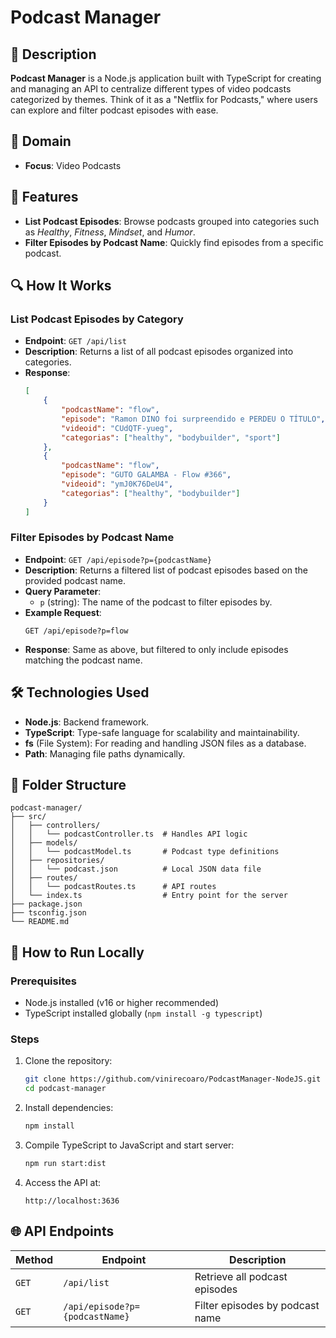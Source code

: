 # Podcast Manager

## 📖 Description

**Podcast Manager** is a Node.js application built with TypeScript for creating and managing an API to centralize different types of video podcasts categorized by themes. Think of it as a "Netflix for Podcasts," where users can explore and filter podcast episodes with ease.

## 🎯 Domain

- **Focus**: Video Podcasts


## 🚀 Features

- **List Podcast Episodes**: Browse podcasts grouped into categories such as *Healthy*, *Fitness*, *Mindset*, and *Humor*.
- **Filter Episodes by Podcast Name**: Quickly find episodes from a specific podcast.


## 🔍 How It Works

### List Podcast Episodes by Category

- **Endpoint**: `GET /api/list`
- **Description**: Returns a list of all podcast episodes organized into categories.
- **Response**:
  ```json
  [
      {
          "podcastName": "flow",
          "episode": "Ramon DINO foi surpreendido e PERDEU O TÍTULO",
          "videoid": "CUdQTF-yueg",
          "categorias": ["healthy", "bodybuilder", "sport"]
      },
      {
          "podcastName": "flow",
          "episode": "GUTO GALAMBA - Flow #366",
          "videoid": "ymJ0K76DeU4",
          "categorias": ["healthy", "bodybuilder"]
      }
  ]
  ```

### Filter Episodes by Podcast Name

- **Endpoint**: `GET /api/episode?p={podcastName}`
- **Description**: Returns a filtered list of podcast episodes based on the provided podcast name.
- **Query Parameter**:
  - `p` (string): The name of the podcast to filter episodes by.
- **Example Request**:
  ```
  GET /api/episode?p=flow
  ```
- **Response**:
  Same as above, but filtered to only include episodes matching the podcast name.

## 🛠️ Technologies Used

- **Node.js**: Backend framework.
- **TypeScript**: Type-safe language for scalability and maintainability.
- **fs** (File System): For reading and handling JSON files as a database.
- **Path**: Managing file paths dynamically.

## 📂 Folder Structure

```
podcast-manager/
├── src/
│   ├── controllers/
│   │   └── podcastController.ts  # Handles API logic
│   ├── models/
│   │   └── podcastModel.ts       # Podcast type definitions
│   ├── repositories/
│   │   └── podcast.json          # Local JSON data file
│   ├── routes/
│   │   └── podcastRoutes.ts      # API routes
│   └── index.ts                  # Entry point for the server
├── package.json
├── tsconfig.json
└── README.md
```

## 🚀 How to Run Locally

### Prerequisites

- Node.js installed (v16 or higher recommended)
- TypeScript installed globally (`npm install -g typescript`)

### Steps

1. Clone the repository:

   ```bash
   git clone https://github.com/vinirecoaro/PodcastManager-NodeJS.git
   cd podcast-manager
   ```

2. Install dependencies:

   ```bash
   npm install
   ```

3. Compile TypeScript to JavaScript and start server:

   ```bash
   npm run start:dist
   ```

5. Access the API at:

   ```
   http://localhost:3636
   ```

## 🌐 API Endpoints

| Method | Endpoint                         | Description                     |
| ------ | -------------------------------- | ------------------------------- |
| `GET`  | `/api/list`                      | Retrieve all podcast episodes   |
| `GET`  | `/api/episode?p={podcastName}`   | Filter episodes by podcast name |


